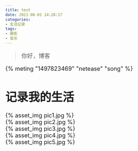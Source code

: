 ```yaml
---
title: test
date: 2021-06-01 14:28:17
categories:
- 生活记录
tags:
- 摄影
- 音乐
---
```


<font size=4>

> 你好，博客

{% meting "1497823469" "netease" "song" %}
# 记录我的生活
{% asset_img pic1.jpg %}
<br/>
{% asset_img pic2.jpg %}
<br/>
{% asset_img pic3.jpg %}
<br/>
{% asset_img pic4.jpg %}
<br/>
{% asset_img pic5.jpg %}

</font>